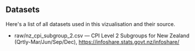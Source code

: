 ## Datasets

Here's a list of all datasets used in this vizualisation and their source.

- raw/nz_cpi_subgroup_2.csv — 	CPI Level 2 Subgroups for New Zealand (Qrtly-Mar/Jun/Sep/Dec), https://infoshare.stats.govt.nz/infoshare/ 
